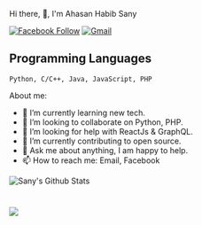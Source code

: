 Hi there, 👋, I'm Ahasan Habib Sany



[![Facebook Follow](https://img.shields.io/badge/%20-Connect-black?color=14171A&labelColor=1976d2&logo=facebook&logoColor=ffffff)](https://fb.me/h.sany07/)
[![Gmail](https://img.shields.io/badge/%20-Send%20Mail-black?color=14171A&labelColor=ef5350&logo=gmail&logoColor=ffffff)](mailto:sany.baust@gmail.com?subject=From%20GitHub&body=Hi,%20there.%20Found%20you%20from%20GitHub.)

## Programming Languages

```
Python, C/C++, Java, JavaScript, PHP
```

About me:

- 🌱 I’m currently learning new tech.
- 👯 I’m looking to collaborate on Python, PHP.
- 🤔 I’m looking for help with ReactJs & GraphQL.
- 🔭 I’m currently contributing to open source.
- 💬 Ask me about anything, I am happy to help.
- 📫 How to reach me: Email, Facebook




![Sany's Github Stats](https://github-readme-stats.vercel.app/api?username=sany07&show_icons=true&hide_border=true)


<h1 align="center"> <img align="left" src="https://komarev.com/ghpvc/?username=sany07" /></h1>
